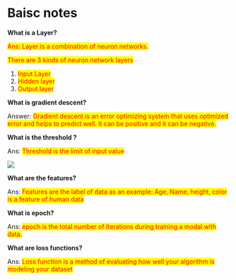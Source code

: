 # Baisc notes

**What is a Layer?**&#x20;

<mark style="color:red;">Ans: Layer is a combination of neuron networks.</mark>

<mark style="color:red;">There are 3 kinds of neuron network layers</mark>

1. <mark style="color:red;">Input Layer</mark>
2. <mark style="color:red;">Hidden layer</mark>
3. <mark style="color:red;">Output layer</mark>

**What is gradient descent?**

Answer:  <mark style="color:red;">Gradient descent is an error optimizing system that uses optimized error and helps to predict well. It can be positive and it can be negative.</mark>

**What is the threshold ?**

Ans: <mark style="color:red;">Threshold is the limit of input value</mark>

![](https://lh5.googleusercontent.com/SeKlh2ksEWok0oYGh1NuNgin7VaUphIrBuqP82pHZtEfrBhkPkV6GNh9dJ1udU29tBQ2DEVwp6B6acWdcJXnZRR70WjSFN9Zfv7sQA4PWYjMZ8hfVS\_kCouZRkX6KPCQuofRnP6zBCUw5JxxWz16fFM)

**What are the features?**

Ans: <mark style="color:red;">Features are the label of data as an example: Age, Name, height, color is a feature of human data</mark>

**What is epoch?**

Ans: <mark style="color:red;">epoch is the total number of Iterations during training a modal with data.</mark>

**What are loss functions?**

Ans: <mark style="color:red;">Loss function is a method of evaluating how well your algorithm is modeling your dataset</mark>

